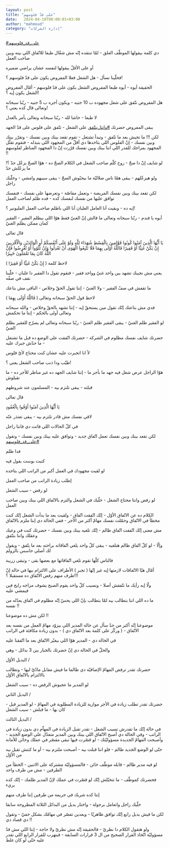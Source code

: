 ```yaml
---
layout: post
title: "على قدّ فلوسهم"
date:   2024-04-10T00:00:01+03:00
author: "mahmoud"
category: "إدارة الشركات"
---
```



[<u>\#على\_قد\_فلوسهم</u>](https://www.facebook.com/hashtag/%D8%B9%D9%84%D9%89_%D9%82%D8%AF_%D9%81%D9%84%D9%88%D8%B3%D9%87%D9%85?__eep__=6&__cft__%5b0%5d=AZXhTjbaju99aEhYe1H_yKluAJCZbCSYRqsZN09L3KMnqCpiZMNqqzRRhBDDXHRArMTz8QVZ1bnGnskf-zegvgtDeM7tSjVEVmEs45Hufdr11jmXhYlg1yyZoKzWnwz5yRO9qHkkKuoJigSyjjDdpuGHYfAzoWeN0G3VQzkhhtdtAw&__tn__=*NK-R)




دي كلمة بيقولها الموظّف العلق - لمّا تنتقده إنّه مش شغّال
طبقا للاتّفاق اللي بينه وبين صاحب العمل

أو على الأقلّ بيقولها لنفسه عشان يراضي ضميره




فخلّينا نسأل - هل الشغل فعلا المفروض يكون على قدّ فلوسهم
؟!




الحقيقة أيوه - أيوه طبعا المفروض الشغل يكون على قدّ
فلوسهم - أمّال المفروض الشغل يكون إيه ؟!




هل المفروض نتّفق على شغل مجهوده ب 10 جنيه - ويكون أجره ب
5 جنيه - ربّنا سبحانه وتعالى قال كده يعني ؟!

لا طبعا - حاشا لله - ربّنا سبحانه وتعالى يأمر
بالعدل




يبقى المفروض حضرتك
[<u>\#وانتا\_بتتّفق</u>](https://www.facebook.com/hashtag/%D9%88%D8%A7%D9%86%D8%AA%D8%A7_%D8%A8%D8%AA%D8%AA%D9%91%D9%81%D9%82?__eep__=6&__cft__%5b0%5d=AZXhTjbaju99aEhYe1H_yKluAJCZbCSYRqsZN09L3KMnqCpiZMNqqzRRhBDDXHRArMTz8QVZ1bnGnskf-zegvgtDeM7tSjVEVmEs45Hufdr11jmXhYlg1yyZoKzWnwz5yRO9qHkkKuoJigSyjjDdpuGHYfAzoWeN0G3VQzkhhtdtAw&__tn__=*NK-R)
على الشغل - تتّفق على فلوس على قدّ الجهد




لكن !!! ما تجيش بعد ما تتّفق - وتبدأ تشتغل - تقوم تقعد
بينك وبين نفسك - وتقرّر بينك وبين نفسك - إنّ الفلوس اللي بتاخدها دي أقلّ من
المجهود اللي بتبذله - فتقوم تقلّل المجهود بمزاجك للقدر اللي انتا بينك
وبين نفسك قرّرت إنّ دا المجهود المناظر لفلوسهم !!




لو شايف إنّ دا صحّ - روح كلّم صاحب الشغل في الكلام الصحّ
ده - هوّا الصحّ يزعّل حدّ ؟! ما يزعّلش حدّ




ولو هيزعّلهم - يبقى همّا ناس ضلاليّة ما بيحبّوش الصحّ - يبقى
سيبهم وامشي - وخلّيك راجل




لكن تقعد بينك وبين نفسك المريضة - وتعمل مقاصّة - وتعرضها
على نفسك - فنفسك توافق عليها من نفسك لنفسك كده - فده ظلم لصاحب
العمل




إيه ده - وبقيت أنا العامل الغلبان أنا اللي باظلم صاحب
العمل المليونير ؟!




أيوه يا فندم - ربّنا سبحانه وتعالى ما قالش إنّ الغنيّ فقط
هوّا اللي بيظلم الفقير - الفقير كمان ممكن يظلم الغنيّ




قال تعالى

يَا أَيُّهَا الَّذِينَ آمَنُوا كُونُوا قَوَّامِينَ بِالْقِسْطِ شُهَدَاءَ لِلَّهِ وَلَوْ
عَلَى أَنْفُسِكُمْ أَوِ الْوَالِدَيْنِ وَالْأَقْرَبِينَ إِنْ يَكُنْ غَنِيًّا أَوْ فَقِيرًا فَاللَّهُ أَوْلَى بِهِمَا
فَلَا تَتَّبِعُوا الْهَوَى أَنْ تَعْدِلُوا وَإِنْ تَلْوُوا أَوْ تُعْرِضُوا فَإِنَّ اللَّهَ كَانَ بِمَا تَعْمَلُونَ
خَبِيرًا




لاحظ كلمة ( إِنْ يَكُنْ غَنِيًّا أَوْ فَقِيرًا )




يعني مش نجيبك تشهد بين واحد غنيّ وواحد فقير - فتقوم تقول
دا الفقير دا غلبان - خلّينا نقف في صفّه

ما تقفش في صفّ الفقير - ولا الغنيّ - إنتا تقول الحقّ
وخلاص - الباقي مش بتاعك




لاحظ قول الحقّ سبحانه وتعالى ( فَاللَّهُ أَوْلَى بِهِمَا )

فدي مش بتاعتك إنّك تقول مين يستحقّ إيه - إنتا تشهد بالحقّ
وخلاص - والله سبحانه وتعالى أولى بالحكم - إنتا ما تحكمش

لو الفقير ظلم الغنيّ - يبقى الفقير ظلم الغنيّ - ربّنا
سبحانه وتعالى لم يصرّح للفقير بظلم الغنيّ




حضرتك شايف نفسك مظلوم في الشركة - حضرتك اتّفقت على الوضع
ده قبل ما تشتغل - ما حدّش جبرك عليه




لأ انا اتجبرت عليه عشان كنت محتاج لأيّ فلوس




طيّب ودا ذنب صاحب الشغل يعني ؟!

هوّا الراجل عرض شغل فيه جهد ما بأجر ما - إنتا شايف الجهد
ده غير مناظر للأجر ده - ما تقبلوش




قبلته - يبقى تلتزم بيه - المسلمون عند شروطهم

قال تعالى

يَا أَيُّهَا الَّذِينَ آمَنُوا أَوْفُوا بِالْعُقُودِ




لاقي نفسك مش قادر تلتزم بيه - يبقى تعتذر عنّه

في كلّ الحالات اللي فاتت دي فانتا راجل




لكن تقعد بينك وبين نفسك تعمل اتّفاق جديد - وتوافق عليه
بينك وبين نفسك - وتقول
[<u>\#على\_قد\_فلوسهم</u>](https://www.facebook.com/hashtag/%D8%B9%D9%84%D9%89_%D9%82%D8%AF_%D9%81%D9%84%D9%88%D8%B3%D9%87%D9%85?__eep__=6&__cft__%5b0%5d=AZXhTjbaju99aEhYe1H_yKluAJCZbCSYRqsZN09L3KMnqCpiZMNqqzRRhBDDXHRArMTz8QVZ1bnGnskf-zegvgtDeM7tSjVEVmEs45Hufdr11jmXhYlg1yyZoKzWnwz5yRO9qHkkKuoJigSyjjDdpuGHYfAzoWeN0G3VQzkhhtdtAw&__tn__=*NK-R)

فدا ظلم

كتبت بوست بقول فيه

لو لقيت مجهودك في العمل أكبر من الراتب اللي
بتاخده

إطلب زيادة الراتب من صاحب العمل




لو رفض - سيب الشغل




لو رفض وانتا محتاج الشغل - خلّيك في الشغل والتزم بالاتّفاق
اللي بينك وبين صاحب العمل




الكلام ده عن الاتّفاق الأوّل - إنّك اتّفقت اتّفاق - ولقيت بعد
ما بدأت الشغل إنّك كنت مخطأ في الاتّفاق وحمّلت نفسك مهامّ أكتر من الأجر -
ففي الحالة دي إنتا ملزم بالاتّفاق




مش معنى إنّك اتّفقت اتّفاق ظالم - إنّك تلغيه بينك وبين
نفسك - حضرتك كنت في وعيك وعقلك وانتا بتتّفق

وإلّا - لو كلّ اتّفاق ظالم هنلغيه - يبقى كلّ واحد يلغي
اتّفاقاته براحته بعد ما يتّفق - ويقول لك أصلي حاسس بالزولم

فالناس كلّها تقوم تلغي اتّفاقاتها مع بعضها بقى - وتبقى
زريبة




أمّال هيّا الاتّفاقات لازمتها إيه غير إنّها ( تجبر ) الأطراف
على الالتزام بيها في حالة إنّ طرف منهم رفض الاتّفاق ده مستقبلا ؟!!!




ولّا إيه رأيك ما نتّفقش أصلا - ونسيب كلّ واحد يقوم الصبح
يشوف مزاجه رايح فين فيمشي عليه

ما ده اللي انتا بتطالب بيه لمّا بتطالب بإنّ اللي يحسّ إنّه
مظلوم في اتّفاق يعدّله من نفسه !!




لكن مش ده موضوعنا !!

موضوعنا إنّه أكتر من حدّ سأل عن حالة المدير اللي بيزوّد
مهامّ العمل من نفسه بعد الاتّفاق - ( وركّز على كلمة بعد الاتّفاق دي ) - بدون
زيادة مكافئة في الراتب




في الحالة دي - المدير هوّا اللي بيغيّر الاتّفاق بعد ما
اتّفقنا عليه




والحلّ في الحالة دي إنّ حضرتك بالخيار بين 3 بدائل -
وهي




البديل الأوّل /




حضرتك تقدر ترفض المهامّ الإضافيّة دي طالما ما فيش مقابل
مادّيّ ليها - وتطالب بالالتزام بالاتّفاق الأوّل

لو المدير ما عجبوش الرفض ده - سيب الشغل




البديل الثاني /




حضرتك تقدر تطلب زيادة في الأجر موازية للزيادة المطلوبة
في المهامّ - لو المدير قبل - كان بها - ما قبلش - سيب الشغل




البديل الثالث /




في حالة إنّك ما تقدرش تسيب الشغل - تقدر تقبل الزيادة في
المهاّم دي بدون زيادة في الراتب - وفي الحالة دي أصبح الاتّفاق اللي بينك
وبين المدير متعدّل على الوضع الجديد - وأصبحت المهامّ الجديدة مسؤوليّتك - لو
قصّرت فيها تبقى مقصّر في عملك وخائن للأمانة




حتّى لو الوضع الجديد ظالم - فلو انتا قبلت بيه - أصبحت
ملتزم بيه - أو ما كنتش تقبل بيه من الأوّل




لو فيه مدير ظالم - قابله موظّف خائن - فالمسؤوليّة مشتركة
على الاتنين - الخطأ من الطرفين - مش من طرف واحد




فحضرتك كموظّف - ما تتخيّلش إنّك لو قصّرت في عملك لإنّ المدير
ظلمك - إنّك كده بريء

إنتا كده شريك في جريمة من طرفين إنتا طرف منهم




خلّيك راجل واتعامل برجولة - واختار بديل من البدائل
الثلاثة المطروحة سابقا

لكن ما فيش بديل رابع إنّك توافق ظاهريّا - وبعدين تقصّر في
مهامّك بشكل خفيّ - وتقول دي قصاد دي !!




ولو هتقول الكلام دا نظريّ - فالحقيقة إنّه مش نظريّ ولا
حاجة - إنتا اللي مش قدّ مسؤوليّة اتّخاذ القرار الصحيح من ال 3 قرارات
السابقة - فبتهرب للقرار الرابع اللي تقدر عليه حتّى لو كان غلط
